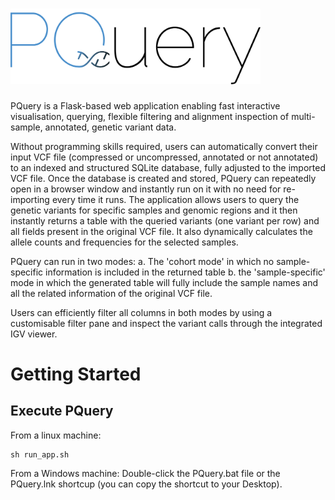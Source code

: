 # <img src="app/static/pquery_logo-03.png" width="400">

PQuery is a Flask-based web application enabling fast interactive visualisation, querying, flexible filtering and alignment inspection of multi-sample, annotated, genetic variant data. 
  
Without programming skills required, users can automatically convert their input VCF file (compressed or uncompressed, annotated or not annotated) to an indexed and structured SQLite database, fully adjusted to the imported VCF file. Once the database is created and stored, PQuery can repeatedly open in a browser window and instantly run on it with no need for re-importing every time it runs. The application allows users to query the genetic variants for specific samples and genomic regions and it then instantly returns a table with the queried variants (one variant per row) and all fields present in the original VCF file. It also dynamically calculates the allele counts and frequencies for the selected samples.
  
PQuery can run in two modes:
a. The 'cohort mode' in which no sample-specific information is included in the returned table
b. the 'sample-specific' mode in which the generated table will fully include the sample names and all the related information of the original VCF file.
  
Users can efficiently filter all columns in both modes by using a customisable filter pane and inspect the variant calls through the integrated IGV viewer.

# Getting Started

## Execute PQuery
From a linux machine:
```
sh run_app.sh
```

From a Windows machine:
Double-click the PQuery.bat file or the PQuery.lnk shortcup (you can copy the shortcut to your Desktop).
